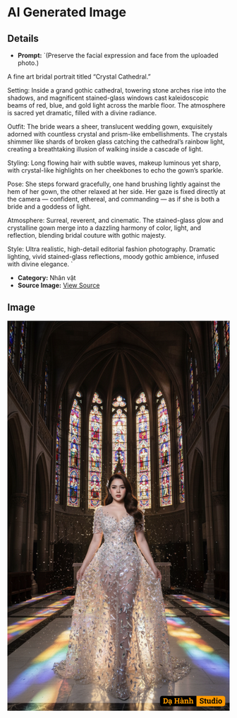 # AI Generated Image

## Details
- **Prompt:** `(Preserve the facial expression and face from the uploaded photo.)

A fine art bridal portrait titled “Crystal Cathedral.”

Setting: Inside a grand gothic cathedral, towering stone arches rise into the shadows, and magnificent stained-glass windows cast kaleidoscopic beams of red, blue, and gold light across the marble floor. The atmosphere is sacred yet dramatic, filled with a divine radiance.

Outfit: The bride wears a sheer, translucent wedding gown, exquisitely adorned with countless crystal and prism-like embellishments. The crystals shimmer like shards of broken glass catching the cathedral’s rainbow light, creating a breathtaking illusion of walking inside a cascade of light.

Styling: Long flowing hair with subtle waves, makeup luminous yet sharp, with crystal-like highlights on her cheekbones to echo the gown’s sparkle.

Pose: She steps forward gracefully, one hand brushing lightly against the hem of her gown, the other relaxed at her side. Her gaze is fixed directly at the camera — confident, ethereal, and commanding — as if she is both a bride and a goddess of light.

Atmosphere: Surreal, reverent, and cinematic. The stained-glass glow and crystalline gown merge into a dazzling harmony of color, light, and reflection, blending bridal couture with gothic majesty.

Style: Ultra realistic, high-detail editorial fashion photography. Dramatic lighting, vivid stained-glass reflections, moody gothic ambience, infused with divine elegance. `
- **Category:** Nhân vật
- **Source Image:** [View Source](https://raw.githubusercontent.com/lenzcomvth/ImageLibrary/main/Female.png)

## Image
![AI Generated Image](./image-2025-10-03T08-43-19-587Z.png)